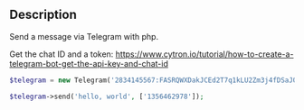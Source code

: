 Description
-
Send a message via Telegram with php.

Get the chat ID and a token:
https://www.cytron.io/tutorial/how-to-create-a-telegram-bot-get-the-api-key-and-chat-id


```php
$telegram = new Telegram('2834145567:FASRQWXDakJCEd2T7q1kLU2Zm3j4fDSaJ0A');

$telegram->send('hello, world', ['1356462978']);
